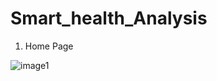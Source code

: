 # Smart_health_Analysis

1. Home Page

![image1](https://user-images.githubusercontent.com/64145252/113514982-bb225600-953f-11eb-8543-6d983813705e.PNG)
